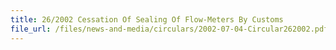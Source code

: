 ```yaml
---
title: 26/2002 Cessation Of Sealing Of Flow-Meters By Customs
file_url: /files/news-and-media/circulars/2002-07-04-Circular262002.pdf
---
```

